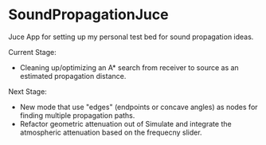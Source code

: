 # SoundPropagationJuce
Juce App for setting up my personal test bed for sound propagation ideas.

Current Stage:
- Cleaning up/optimizing an A* search from receiver to source as an estimated propagation distance.

Next Stage:
- New mode that use "edges" (endpoints or concave angles) as nodes for finding multiple propagation paths.
- Refactor geometric attenuation out of Simulate and integrate the atmospheric attenuation based on the frequecny slider.
